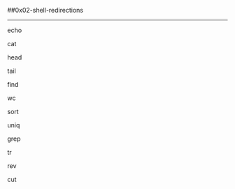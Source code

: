 ##0x02-shell-redirections
********************
echo

cat

head

tail

find

wc

sort

uniq

grep

tr

rev

cut
